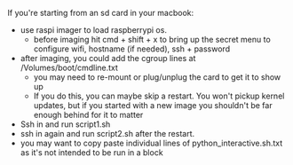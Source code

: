 If you're starting from an sd card in your macbook:
- use raspi imager to load raspberrypi os.
  - before imaging hit cmd + shift + x to bring up the secret menu to configure wifi, hostname (if needed), ssh + password
- after imaging, you could add the cgroup lines at /Volumes/boot/cmdline.txt
  - you may need to re-mount or plug/unplug the card to get it to show up
  - If you do this, you can maybe skip a restart. You won't pickup kernel updates, but if you started with a new image you shouldn't be far enough behind for it to matter
- Ssh in and run script1.sh
- ssh in again and run script2.sh after the restart.
- you may want to copy paste individual lines of python_interactive.sh.txt as it's not intended to be run in a block
